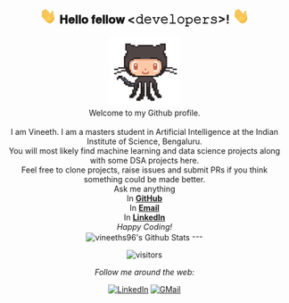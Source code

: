 <div align="center">
<h2> <img src="./assets/hi.gif" width="30px"> 𝐇𝐞𝐥𝐥𝐨 𝐟𝐞𝐥𝐥𝐨𝐰 <𝚍𝚎𝚟𝚎𝚕𝚘𝚙𝚎𝚛𝚜>!  <img src="./assets/hi.gif" width="30px"></h2>
</div>

<div align="center" width="50">
<img src="./assets/git.gif" alt="Welcome!" width="125"/>
</div>

<div align="center">
Welcome to my Github profile. <br> <br>
I am Vineeth. I am a masters student in Artificial Intelligence at the Indian Institute of Science, Bengaluru. <br>  
You will most likely find machine learning and data science projects along with some DSA projects here. <br>
Feel free to clone projects, raise issues and submit PRs if you think something could be made better. <br>
Ask me anything <br>
    In <a href="https://github.com/vineeths96/vineeths96/issues/new"><b>GitHub</b></a> <br> 
    In <a href="mailto:vs96codes@gmail.com"><b>Email</b></a> <br>
    In <a href="https://www.linkedin.com/in/vineeths"><b>LinkedIn</b></a> <br> 
<i>Happy Coding!</i>

</div>

<div align="center">
<img align="center" src="https://github-readme-stats.vercel.app/api?username=vineeths96&&show_icons=true&title_color=ffc857&icon_color=8ac926&text_color=daf7dc&bg_color=151515" alt="vineeths96's Github Stats">
---

![visitors](https://visitor-badge.glitch.me/badge?page_id=vineeths96.vineeths96)

<i>Follow me around the web:</i><br>

<div align="center">
<a href="https://www.linkedin.com/in/vineeths" target="_blank"><img src="https://img.shields.io/badge/LinkedIn-%230077B5.svg?&style=flat-square&logo=linkedin&logoColor=white" alt="LinkedIn"></a> 
<a href="mailto:vs96codes@gmail.com" target="_blank"><img src="https://img.shields.io/badge/-Gmail-c14438?style=flat-square&logo=Gmail&logoColor=white" alt="GMail"></a>



